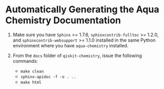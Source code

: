 # Automatically Generating the Aqua Chemistry Documentation

1. Make sure you have `Sphinx` >= 1.7.6, `sphinxcontrib-fulltoc` >= 1.2.0, and `sphinxcontrib-websupport` >= 1.1.0 installed
   in the same Python environment where you have `aqua-chemistry` installed.
2. From the `docs` folder of `qiskit-chemistry`, issue the following commands:

   - `make clean`
   - `sphinx-apidoc -f -o . ..`
   - `make html`
  
